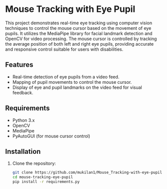 # Mouse Tracking with Eye Pupil

This project demonstrates real-time eye tracking using computer vision techniques to control the mouse cursor based on the movement of eye pupils. It utilizes the MediaPipe library for facial landmark detection and OpenCV for video processing. The mouse cursor is controlled by tracking the average position of both left and right eye pupils, providing accurate and responsive control suitable for users with disabilities.

## Features

- Real-time detection of eye pupils from a video feed.
- Mapping of pupil movements to control the mouse cursor.
- Display of eye and pupil landmarks on the video feed for visual feedback.

## Requirements

- Python 3.x
- OpenCV
- MediaPipe
- PyAutoGUI (for mouse cursor control)

## Installation

1. Clone the repository:

   ```bash
   git clone https://github.com/mukilan1/Mouse_Tracking-with-eye-pupil-.git
   cd mouse-tracking-eye-pupil
   pip install -r requirements.py

